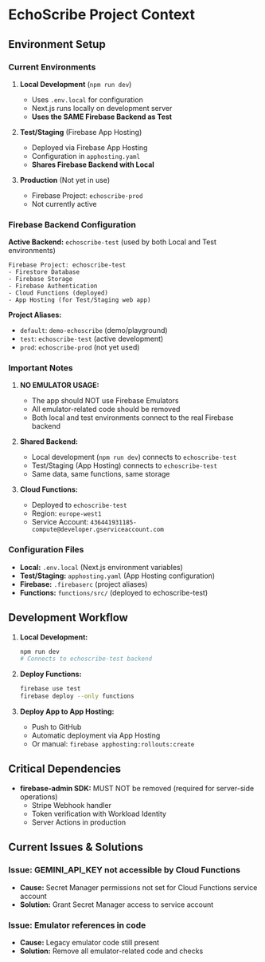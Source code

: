 # EchoScribe Project Context

## Environment Setup

### Current Environments
1. **Local Development** (`npm run dev`)
   - Uses `.env.local` for configuration
   - Next.js runs locally on development server
   - **Uses the SAME Firebase Backend as Test**

2. **Test/Staging** (Firebase App Hosting)
   - Deployed via Firebase App Hosting
   - Configuration in `apphosting.yaml`
   - **Shares Firebase Backend with Local**

3. **Production** (Not yet in use)
   - Firebase Project: `echoscribe-prod`
   - Not currently active

### Firebase Backend Configuration

**Active Backend:** `echoscribe-test` (used by both Local and Test environments)

```
Firebase Project: echoscribe-test
- Firestore Database
- Firebase Storage
- Firebase Authentication
- Cloud Functions (deployed)
- App Hosting (for Test/Staging web app)
```

**Project Aliases:**
- `default`: `demo-echoscribe` (demo/playground)
- `test`: `echoscribe-test` (active development)
- `prod`: `echoscribe-prod` (not yet used)

### Important Notes

1. **NO EMULATOR USAGE:**
   - The app should NOT use Firebase Emulators
   - All emulator-related code should be removed
   - Both local and test environments connect to the real Firebase backend

2. **Shared Backend:**
   - Local development (`npm run dev`) connects to `echoscribe-test`
   - Test/Staging (App Hosting) connects to `echoscribe-test`
   - Same data, same functions, same storage

3. **Cloud Functions:**
   - Deployed to `echoscribe-test`
   - Region: `europe-west1`
   - Service Account: `436441931185-compute@developer.gserviceaccount.com`

### Configuration Files

- **Local:** `.env.local` (Next.js environment variables)
- **Test/Staging:** `apphosting.yaml` (App Hosting configuration)
- **Firebase:** `.firebaserc` (project aliases)
- **Functions:** `functions/src/` (deployed to echoscribe-test)

## Development Workflow

1. **Local Development:**
   ```bash
   npm run dev
   # Connects to echoscribe-test backend
   ```

2. **Deploy Functions:**
   ```bash
   firebase use test
   firebase deploy --only functions
   ```

3. **Deploy App to App Hosting:**
   - Push to GitHub
   - Automatic deployment via App Hosting
   - Or manual: `firebase apphosting:rollouts:create`

## Critical Dependencies

- **firebase-admin SDK:** MUST NOT be removed (required for server-side operations)
  - Stripe Webhook handler
  - Token verification with Workload Identity
  - Server Actions in production

## Current Issues & Solutions

### Issue: GEMINI_API_KEY not accessible by Cloud Functions
- **Cause:** Secret Manager permissions not set for Cloud Functions service account
- **Solution:** Grant Secret Manager access to service account

### Issue: Emulator references in code
- **Cause:** Legacy emulator code still present
- **Solution:** Remove all emulator-related code and checks
